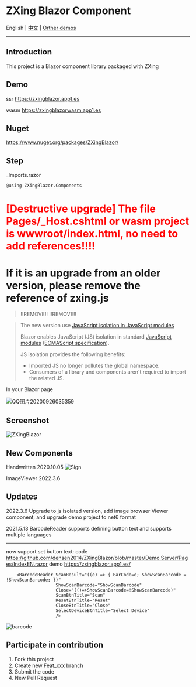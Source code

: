 ﻿# ZXing Blazor Component

English | <a href="README.zh-CN.md">中文</a>  | <a href="https://github.com/densen2014/FreeSqlDemos/blob/master/MyDemos.md"> Orther demos</a>

---

## Introduction
This project is a Blazor component library packaged with ZXing

## Demo  
ssr
https://zxingblazor.app1.es

wasm
https://zxingblazorwasm.app1.es

## Nuget
https://www.nuget.org/packages/ZXingBlazor/

## Step
_Imports.razor 

    @using ZXingBlazor.Components
    
# <font color='red'>[Destructive upgrade] The file Pages/_Host.cshtml or wasm project is wwwroot/index.html, no need to add references!!!!</font> 
# If it is an upgrade from an older version, please remove the reference of zxing.js
> 
> !!REMOVE!!    <script src="_content/ZXingBlazor/lib/barcodereader/zxing.js"></script>
> !!REMOVE!!    <script src="_content/ZXingBlazor/lib/barcodereader/barcode.js"></script>

> The new version use [JavaScript isolation in JavaScript modules](https://docs.microsoft.com/en-us/aspnet/core/blazor/javascript-interoperability/?view=aspnetcore-6.0#javascript-isolation-in-javascript-modules)
> 
> Blazor enables JavaScript (JS) isolation in standard [JavaScript modules](https://developer.mozilla.org/docs/Web/JavaScript/Guide/Modules) ([ECMAScript specification](https://tc39.es/ecma262/#sec-modules)).
> 
> JS isolation provides the following benefits:
> 
> - Imported JS no longer pollutes the global namespace.
> - Consumers of a library and components aren't required to import the related JS.


In your Blazor page

![QQ图片20200926035359](https://user-images.githubusercontent.com/8428709/94327539-fd287900-ffab-11ea-8783-a26cd5f29f9a.png)


## Screenshot
![ZXingBlazor](https://user-images.githubusercontent.com/8428709/94275844-c28cf500-ff47-11ea-9c65-2370752d2b5b.gif) 

## New Components
Handwritten  2020.10.05
![Sign](https://user-images.githubusercontent.com/8428709/95032378-96e1db80-06ba-11eb-8291-c00c3c2ea9fb.gif)

ImageViewer  2022.3.6
    

## Updates

2022.3.6 Upgrade to js isolated version, add image browser Viewer component, and upgrade demo project to net6 format

2021.5.13 BarcodeReader supports defining button text and supports multiple languages

-----
now support set button text:
code
https://github.com/densen2014/ZXingBlazor/blob/master/Demo.Server/Pages/IndexEN.razor
demo
https://zxingblazor.app1.es/

```
    <BarcodeReader ScanResult="((e) => { BarCode=e; ShowScanBarcode = !ShowScanBarcode; })"
                   ShowScanBarcode="ShowScanBarcode"
                   Close="(()=>ShowScanBarcode=!ShowScanBarcode)" 
                   ScanBtnTitle="Scan"
                   ResetBtnTitle="Reset"
                   CloseBtnTitle="Close"
                   SelectDeviceBtnTitle="Select Device"
                   />
```

![barcode](https://user-images.githubusercontent.com/8428709/118119633-f6416000-b3ee-11eb-8537-ec356242f63b.jpg)



## Participate in contribution

1. Fork this project
2. Create new Feat_xxx branch
3. Submit the code
4. New Pull Request
